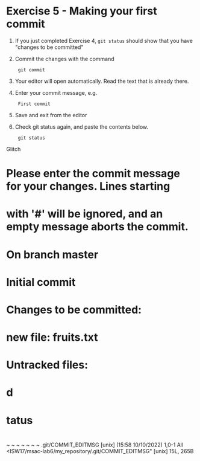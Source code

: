 # Exercise 5 - Making your first commit

1. If you just completed Exercise 4, `git status` should show that you have "changes to be committed"

2. Commit the changes with the command

        git commit

3. Your editor will open automatically.  Read the text that is already there.

4. Enter your commit message, e.g.

        First commit

5. Save and exit from the editor

6. Check git status again, and paste the contents below.

        git status

Glitch

# Please enter the commit message for your changes. Lines starting
# with '#' will be ignored, and an empty message aborts the commit.
#
# On branch master
#
# Initial commit
#
# Changes to be committed:
#       new file:   fruits.txt
#
# Untracked files:
#       d
#       tatus
#
~
~
~
~
~
~
~
.git/COMMIT_EDITMSG [unix] (15:58 10/10/2022)                          1,0-1 All
<ISW17/msac-lab6/my_repository/.git/COMMIT_EDITMSG" [unix] 15L, 265B


